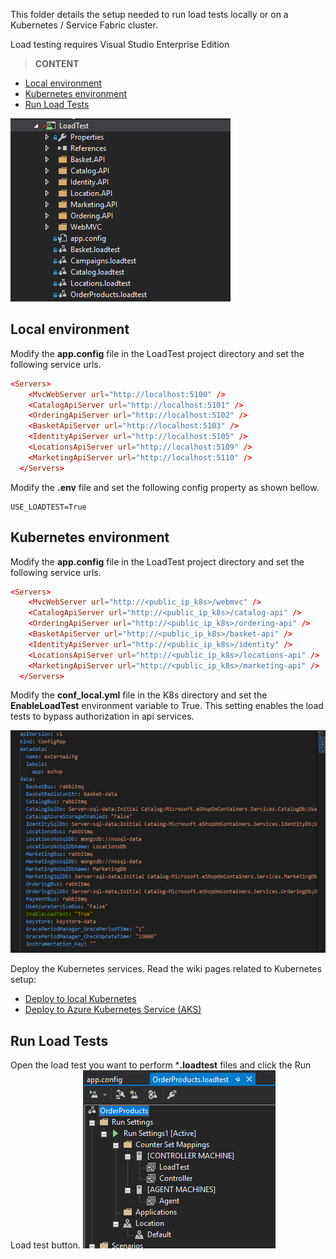 This folder details the setup needed to run load tests locally or on a Kubernetes / Service Fabric cluster.

Load testing requires Visual Studio Enterprise Edition

> **CONTENT**

- [Local environment](#local-environment)
- [Kubernetes environment](#kubernetes-environment)
- [Run Load Tests](#run-load-tests)

![](images/Load-testing/loadtestproj-dir.png)

## Local environment

Modify the **app.config** file in the LoadTest project directory and set the following service urls.

```conf
<Servers>
    <MvcWebServer url="http://localhost:5100" />
    <CatalogApiServer url="http://localhost:5101" />
    <OrderingApiServer url="http://localhost:5102" />
    <BasketApiServer url="http://localhost:5103" />
    <IdentityApiServer url="http://localhost:5105" />
    <LocationsApiServer url="http://localhost:5109" />
    <MarketingApiServer url="http://localhost:5110" />
  </Servers>
```

Modify the **.env** file and set the following config property as shown bellow.

```env
USE_LOADTEST=True
```

## Kubernetes environment

Modify the **app.config** file in the LoadTest project directory and set the following service urls.

```conf
<Servers>
    <MvcWebServer url="http://<public_ip_k8s>/webmvc" />
    <CatalogApiServer url="http://<public_ip_k8s>/catalog-api" />
    <OrderingApiServer url="http://<public_ip_k8s>/ordering-api" />
    <BasketApiServer url="http://<public_ip_k8s>/basket-api" />
    <IdentityApiServer url="http://<public_ip_k8s>/identity" />
    <LocationsApiServer url="http://<public_ip_k8s>/locations-api" />
    <MarketingApiServer url="http://<public_ip_k8s>/marketing-api" />
  </Servers>
```

Modify the **conf_local.yml** file in the K8s directory and set the **EnableLoadTest** environment variable to True. This setting enables the load tests to bypass authorization in api services.

![](images/Load-testing/k8ssettings.png)

Deploy the Kubernetes services. Read the wiki pages related to Kubernetes setup:

- [Deploy to local Kubernetes](Deploy-to-Local-Kubernetes)
- [Deploy to Azure Kubernetes Service (AKS)](Deploy-to-Azure-Kubernetes-Service-(AKS))

## Run Load Tests

Open the load test you want to perform ***.loadtest** files and click the Run Load test button.
![](images/Load-testing/runloadtest.png)
